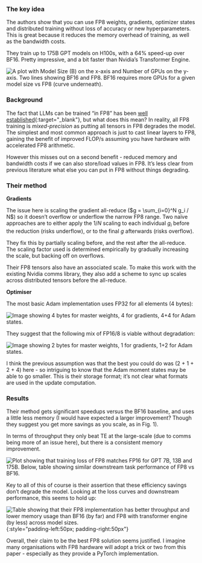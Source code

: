 ### The key idea

The authors show that you can use FP8 weights, gradients, optimizer states and distributed training without loss of accuracy or new hyperparameters. This is great because it reduces the memory overhead of training, as well as the bandwidth costs.

They train up to 175B GPT models on H100s, with a 64% speed-up over BF16. Pretty impressive, and a bit faster than Nvidia’s Transformer Engine.

![A plot with Model Size (B) on the x-axis and Number of GPUs on the y-axis. Two lines showing BF16 and FP8. BF16 requires more GPUs for a given model size vs FP8 (curve underneath).]({{image_dir}}/fp8_lm/figure_1.png)

### Background

The fact that LLMs can be trained “in FP8” has been [well established](https://arxiv.org/abs/2206.02915){:target="_blank"}, but what does this mean? In reality, all FP8 training is _mixed-precision_ as putting all tensors in FP8 degrades the model. The simplest and most common approach is just to cast linear layers to FP8, gaining the benefit of improved FLOP/s assuming you have hardware with accelerated FP8 arithmetic.

However this misses out on a second benefit - reduced memory and bandwidth costs if we can also store/load values in FP8. It’s less clear from previous literature what else you can put in FP8 without things degrading.

### Their method

**Gradients**

The issue here is scaling the gradient all-reduce ($g = \sum_{i=0}^N g_i / N$) so it doesn’t overflow or underflow the narrow FP8 range. Two naïve approaches are to either apply the $1/N$ scaling to each individual $g_i$ before the reduction (risks underflow), or to the final $g$ afterwards (risks overflow).

They fix this by partially scaling before, and the rest after the all-reduce. The scaling factor used is determined empirically by gradually increasing the scale, but backing off on overflows.

Their FP8 tensors also have an associated scale. To make this work with the existing Nvidia comms library, they also add a scheme to sync up scales across distributed tensors before the all-reduce.

**Optimiser**

The most basic Adam implementation uses FP32 for all elements (4 bytes):

![Image showing 4 bytes for master weights, 4 for gradients, 4+4 for Adam states.]({{image_dir}}/fp8_lm/fp32_optim.png)

They suggest that the following mix of FP16/8 is viable without degradation:

![Image showing 2 bytes for master weights, 1 for gradients, 1+2 for Adam states.]({{image_dir}}/fp8_lm/fp8_optim.png)

I think the previous assumption was that the best you could do was (2 + 1 + 2 + 4) here - so intriguing to know that the Adam moment states may be able to go smaller. This is their storage format; it’s not clear what formats are used in the update computation.

### Results

Their method gets significant speedups versus the BF16 baseline, and uses a little less memory (I would have expected a larger improvement? Though they suggest you get more savings as you scale, as in Fig. 1).

In terms of throughput they only beat TE at the large-scale (due to comms being more of an issue here), but there is a consistent memory improvement.

![Plot showing that training loss of FP8 matches FP16 for GPT 7B, 13B and 175B. Below, table showing similar downstream task performance of FP8 vs BF16.]({{image_dir}}/fp8_lm/figure_4.png)

Key to all of this of course is their assertion that these efficiency savings don’t degrade the model. Looking at the loss curves and downstream performance, this seems to hold up:

![Table showing that their FP8 implementation has better throughput and lower memory usage than BF16 (by far) and FP8 with transformer engine (by less) across model sizes.]({{image_dir}}/fp8_lm/table_5.png){:style="padding-left:50px; padding-right:50px"}

Overall, their claim to be the best FP8 solution seems justified. I imagine many organisations with FP8 hardware will adopt a trick or two from this paper - especially as they provide a PyTorch implementation.